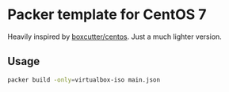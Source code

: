 # Packer template for CentOS 7

Heavily inspired by [boxcutter/centos](https://github.com/boxcutter/centos). Just a much lighter version.

## Usage

```bash
packer build -only=virtualbox-iso main.json
```
